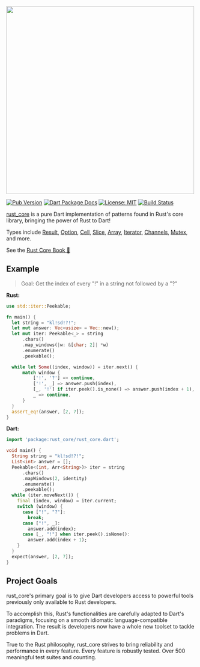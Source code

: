 <img src="https://raw.githubusercontent.com/mcmah309/rust_core/master/.github/DR.png" width="500px">

[![Pub Version](https://img.shields.io/pub/v/rust_core.svg)](https://pub.dev/packages/rust_core)
[![Dart Package Docs](https://img.shields.io/badge/documentation-pub.dev-blue.svg)](https://pub.dev/documentation/rust_core/latest/)
[![License: MIT](https://img.shields.io/badge/license-MIT-purple.svg)](https://opensource.org/licenses/MIT)
[![Build Status](https://github.com/mcmah309/rust_core/actions/workflows/test.yml/badge.svg)](https://github.com/mcmah309/rust_core/actions)

[rust_core](https://github.com/mcmah309/rust_core) is a pure Dart implementation of patterns found in Rust's core library, bringing the power of Rust to Dart!

Types include [Result](https://mcmah309.github.io/rust_core/libs/result/result.html), [Option](https://mcmah309.github.io/rust_core/libs/option/option.html), [Cell](https://mcmah309.github.io/rust_core/libs/cell/cell.html), [Slice](https://mcmah309.github.io/rust_core/libs/slice/slice.html), [Array](https://mcmah309.github.io/rust_core/libs/array/array.html), [Iterator](https://mcmah309.github.io/rust_core/libs/iter/iter.html), [Channels](https://mcmah309.github.io/rust_core/libs/sync/channels.html), [Mutex](https://mcmah309.github.io/rust_core/libs/sync/mutex.html), and more.

See the [Rust Core Book 📖](https://mcmah309.github.io/rust_core)

## Example
> Goal: Get the index of every "!" in a string not followed by a "?"

**Rust:**
```rust
use std::iter::Peekable;

fn main() {
  let string = "kl!sd!?!";
  let mut answer: Vec<usize> = Vec::new();
  let mut iter: Peekable<_> = string
      .chars()
      .map_windows(|w: &[char; 2]| *w)
      .enumerate()
      .peekable();

  while let Some((index, window)) = iter.next() {
      match window {
          ['!', '?'] => continue,
          ['!', _] => answer.push(index),
          [_, '!'] if iter.peek().is_none() => answer.push(index + 1),
          _ => continue,
      }
  }
  assert_eq!(answer, [2, 7]);
}
```
**Dart:**
```dart
import 'package:rust_core/rust_core.dart';

void main() {
  String string = "kl!sd!?!";
  List<int> answer = [];
  Peekable<(int, Arr<String>)> iter = string
      .chars()
      .mapWindows(2, identity)
      .enumerate()
      .peekable();
  while (iter.moveNext()) {
    final (index, window) = iter.current;
    switch (window) {
      case ["!", "?"]:
        break;
      case ["!", _]:
        answer.add(index);
      case [_, "!"] when iter.peek().isNone():
        answer.add(index + 1);
    }
  }
  expect(answer, [2, 7]);
}
```

## Project Goals
rust_core's primary goal is to give Dart developers access to powerful tools previously only available to Rust developers.

To accomplish this, Rust's functionalities are carefully adapted to Dart's paradigms, focusing on a smooth idiomatic language-compatible integration.
The result is developers now have a whole new toolset to tackle problems in Dart.

True to the Rust philosophy, rust_core strives to bring reliability and performance in every feature. Every feature is robustly tested. Over 500 meaningful test suites and counting.
